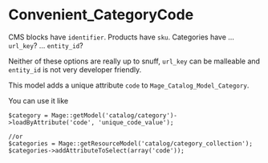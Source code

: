 # Convenient_CategoryCode

CMS blocks have `identifier`.
Products have `sku`.
Categories have ... `url_key`? ... `entity_id`? 

Neither of these options are really up to snuff, `url_key` can be malleable and `entity_id` is not very developer friendly.

This model adds a unique attribute `code` to `Mage_Catalog_Model_Category`.

You can use it like

```
$category = Mage::getModel('catalog/category')->loadByAttribute('code', 'unique_code_value');

//or
$categories = Mage::getResourceModel('catalog/category_collection');
$categories->addAttributeToSelect(array('code'));

```
